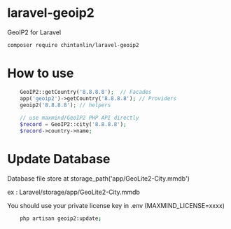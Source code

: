 # laravel-geoip2
GeoIP2 for Laravel

```bash
composer require chintanlin/laravel-geoip2
```

# How to use

```php
    GeoIP2::getCountry('8.8.8.8');  // Facades
    app('geoip2')->getCountry('8.8.8.8'); // Providers
    geoip2('8.8.8.8'); // helpers
    
    // use maxmind/GeoIP2 PHP API directly
    $record = GeoIP2::city('8.8.8.8'); 
    $record->country->name;

```

# Update Database

Database file store at storage_path('app/GeoLite2-City.mmdb')

ex : Laravel/storage/app/GeoLite2-City.mmdb

You should use your private license key in .env (MAXMIND_LICENSE=xxxx)

``` bash
    php artisan geoip2:update;
```